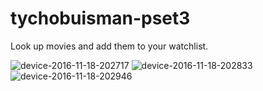 # tychobuisman-pset3
Look up movies and add them to your watchlist.

![device-2016-11-18-202717](https://cloud.githubusercontent.com/assets/23171549/20444322/e5746c6e-add0-11e6-85b8-d79be181bafd.png)
![device-2016-11-18-202833](https://cloud.githubusercontent.com/assets/23171549/20444323/e575341e-add0-11e6-9108-9ab3b7d83a68.png)
![device-2016-11-18-202946](https://cloud.githubusercontent.com/assets/23171549/20444321/e571b140-add0-11e6-8627-5c5ed1829b5c.png)
